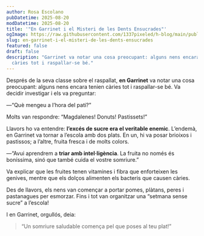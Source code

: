 ```yaml
---
author: Rosa Escolano
pubDatetime: 2025-08-20
modDatetime: 2025-08-20
title: '"En Garrinet i el Misteri de les Dents Ensucrades"'
ogImage: https://raw.githubusercontent.com/1337pixeled/h-blog/main/public/assets/garrinet4.webp
slug: en-garrinet-i-el-misteri-de-les-dents-ensucrades
featured: false
draft: false
description: "Garrinet va notar una cosa preocupant: alguns nens encara tenien
  càries tot i raspallar-se bé."
---
```

Després de la seva classe sobre el raspallat, **en Garrinet** va notar una cosa preocupant: alguns nens encara tenien càries tot i raspallar-se bé. Va decidir investigar i els va preguntar:

—“Què mengeu a l’hora del pati?”

Molts van respondre: “Magdalenes! Donuts! Pastissets!”

Llavors ho va entendre: **l’excés de sucre era el veritable enemic**. L’endemà, en Garrinet va tornar a l’escola amb dos plats. En un, hi va posar brioixos i pastissos; a l’altre, fruita fresca i de molts colors.

—“Avui aprendrem a **triar amb intel·ligència**. La fruita no només és boníssima, sinó que també cuida el vostre somriure.”

Va explicar que les fruites tenen vitamines i fibra que enforteixen les genives, mentre que els dolços alimenten els bacteris que causen càries.

Des de llavors, els nens van començar a portar pomes, plàtans, peres i pastanagues per esmorzar. Fins i tot van organitzar una “setmana sense sucre” a l’escola!

I en Garrinet, orgullós, deia:

> “Un somriure saludable comença pel que poses al teu plat!”